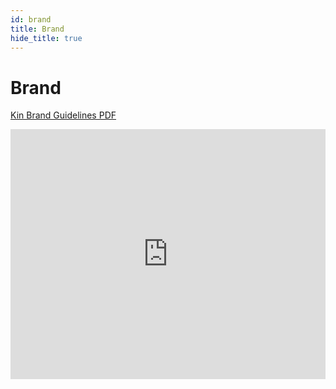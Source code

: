 ```yaml
---
id: brand
title: Brand
hide_title: true
---
```


# Brand
[Kin Brand Guidelines PDF](/pdfs/BrandGuidelines.pdf)

<embed src="https://drive.google.com/viewerng/
viewer?embedded=true&url=https://s3.amazonaws.com/partners.kinecosystem.com/pdfs/BrandGuidelines.pdf" width="100%" height="400">
